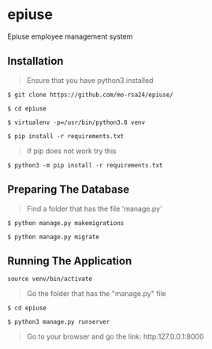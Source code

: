 # epiuse
Epiuse employee management system
## Installation
> Ensure that you have python3 installed

`$ git clone https://github.com/mo-rsa24/epiuse/`

`$ cd epiuse`

`$ virtualenv -p=/usr/bin/python3.8 venv`

`$ pip install -r requirements.txt`
 
> If pip does not work try this

 `$ python3 -m pip install -r requirements.txt`
 
## Preparing The Database
> Find a folder that has the file 'manage.py'

`$ python manage.py makemigrations`

`$ python manage.py migrate`
  
 
## Running The Application
`source venv/bin/activate`

> Go the folder that has the "manage.py" file

`$ cd epiuse`

`$ python3 manage.py runserver`

> Go to your browser and go the link: http:127.0.0.1:8000

